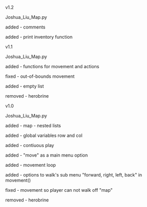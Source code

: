 v1.2

Joshua_Liu_Map.py

added - comments

added - print inventory function


v1.1

Joshua_Liu_Map.py

added - functions for movement and actions

fixed - out-of-bounds movement

added - empty list

removed - herobrine


v1.0

Joshua_Liu_Map.py

added - map - nested lists

added - global variables row and col

added - contiuous play

added - "move" as a main menu option

added - movement loop

added - options to walk's sub menu "forward, right, left, back" in movement()

fixed - movement so player can not walk off "map"

removed - herobrine